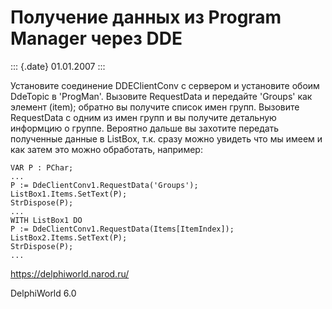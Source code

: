 Получение данных из Program Manager через DDE
=============================================

::: {.date}
01.01.2007
:::

Установите соединение DDEClientConv с сервером и установите обоим
DdeTopic в \'ProgMan\'. Вызовите RequestData и передайте \'Groups\' как
элемент (item); обратно вы получите список имен групп. Вызовите
RequestData с одним из имен групп и вы получите детальную информцию о
группе. Вероятно дальше вы захотите передать полученные данные в
ListBox, т.к. сразу можно увидеть что мы имеем и как затем это можно
обработать, например:

    VAR P : PChar;
    ...
    P := DdeClientConv1.RequestData('Groups');
    ListBox1.Items.SetText(P);
    StrDispose(P);
    ...
    WITH ListBox1 DO
    P := DdeClientConv1.RequestData(Items[ItemIndex]);
    ListBox2.Items.SetText(P);
    StrDispose(P);
    ...

<https://delphiworld.narod.ru/>

DelphiWorld 6.0
